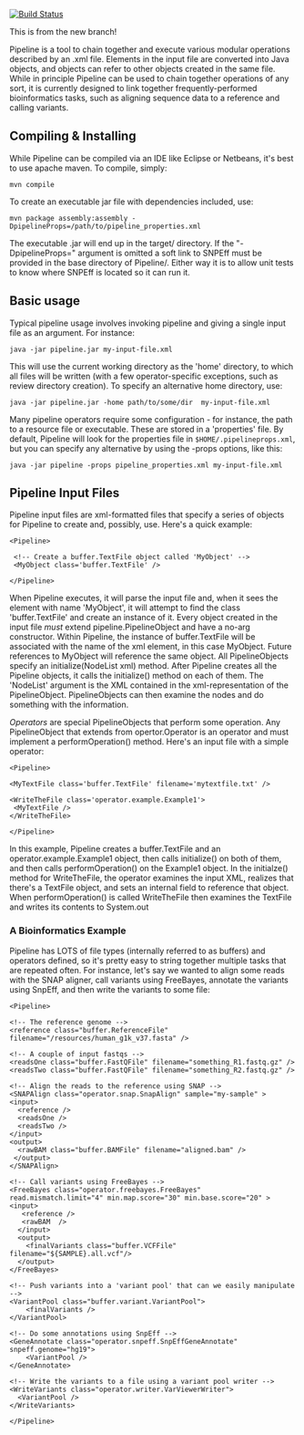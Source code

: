 [![Build Status](https://travis-ci.org/ARUP-NGS/Pipeline.svg?branch=dev)](https://travis-ci.org/ARUP-NGS/Pipeline)

This is from the new branch!

Pipeline is a tool to chain together and execute various modular operations described by an .xml file. Elements in the input file are converted into Java objects, and objects can refer to other objects created in the same file. While in principle Pipeline can be used to chain together operations of any sort, it is currently designed to link together frequently-performed bioinformatics tasks, such as aligning sequence data to a reference and calling variants. 

Compiling & Installing
----------------------

While Pipeline can be compiled via an IDE like Eclipse or Netbeans, it's best to use apache maven. To compile, simply:

    mvn compile
  
To create an executable jar file with dependencies included, use:

    mvn package assembly:assembly -DpipelineProps=/path/to/pipeline_properties.xml
  
The executable .jar will end up in the target/ directory. If the "-DpipelineProps=" argument is omitted a soft link to SNPEff must be provided in the base directory of Pipeline/. Either way it is to allow unit tests to know where SNPEff is located so it can run it.

Basic usage
-----------

Typical pipeline usage involves invoking pipeline and giving a single input file as an argument. For instance:

    java -jar pipeline.jar my-input-file.xml
    
This will use the current working directory as the 'home' directory, to which all files will be written (with a few operator-specific exceptions, such as review directory creation). To specify an alternative home directory, use:

    java -jar pipeline.jar -home path/to/some/dir  my-input-file.xml
    
Many pipeline operators require some configuration - for instance, the path to a resource file or executable. These are stored in a 'properties' file. By default, Pipeline will look for the properties file in `$HOME/.pipelineprops.xml`, but you can specify any alternative by using the -props options, like this:

    java -jar pipeline -props pipeline_properties.xml my-input-file.xml
  
    

Pipeline Input Files
--------------------

Pipeline input files are xml-formatted files that specify a series of objects for Pipeline to create and, possibly, use. Here's a quick example:
    
    <Pipeline>
    
     <!-- Create a buffer.TextFile object called 'MyObject' -->
     <MyObject class='buffer.TextFile' />
     
    </Pipeline>
  
  When Pipeline executes, it will parse the input file and, when it sees the element with name 'MyObject', it will attempt to find the class 'buffer.TextFile' and create an instance of it. Every object created in the input file *must* extend pipeline.PipelineObject and have a no-arg constructor. Within Pipeline, the instance of buffer.TextFile will be associated with the name of the xml element, in this case MyObject. Future references to MyObject will reference the same object. 
  All PipelineObjects specify an initialize(NodeList xml) method. After Pipeline creates all the Pipeline objects, it calls the initialize() method on each of them. The 'NodeList' argument is the XML contained in the xml-representation of the PipelineObject. PipelineObjects can then examine the nodes and do something with the information. 
  
   *Operators* are special PipelineObjects that perform some operation. Any PipelineObject that extends from opertor.Operator is an operator and must implement a performOperation() method. Here's an input file with a simple operator:
   
    <Pipeline>
    
    <MyTextFile class='buffer.TextFile' filename='mytextfile.txt' />
    
    <WriteTheFile class='operator.example.Example1'>
     <MyTextFile />
    </WriteTheFile>
    
    </Pipeline>
  
  In this example, Pipeline creates a buffer.TextFile and an operator.example.Example1 object, then calls initialize() on both of them, and then calls performOperation() on the Example1 object. In the initialze() method for WriteTheFile, the operator examines the input XML, realizes that there's a TextFile object, and sets an internal field to reference that object. When performOperation() is called WriteTheFile then examines the TextFile and writes its contents to System.out
  
  
### A Bioinformatics Example
  
  Pipeline has LOTS of file types (internally referred to as buffers) and operators defined, so it's pretty easy to string together multiple tasks that are repeated often. For instance, let's say we wanted to align some reads with the SNAP aligner, call variants using FreeBayes, annotate the variants using SnpEff, and then write the variants to some file:
  
    <Pipeline>
    
    <!-- The reference genome -->
    <reference class="buffer.ReferenceFile" filename="/resources/human_g1k_v37.fasta" />
    
    <!-- A couple of input fastqs -->
    <readsOne class="buffer.FastQFile" filename="something_R1.fastq.gz" />
    <readsTwo class="buffer.FastQFile" filename="something_R2.fastq.gz" />

    <!-- Align the reads to the reference using SNAP -->
    <SNAPAlign class="operator.snap.SnapAlign" sample="my-sample" >
    <input>
      <reference />
      <readsOne />
      <readsTwo />
    </input>
    <output>
      <rawBAM class="buffer.BAMFile" filename="aligned.bam" />
     </output>
    </SNAPAlign>

    <!-- Call variants using FreeBayes -->
    <FreeBayes class="operator.freebayes.FreeBayes" read.mismatch.limit="4" min.map.score="30" min.base.score="20" >
    <input>
       <reference />
       <rawBAM  />
      </input>
      <output>
        <finalVariants class="buffer.VCFFile" filename="${SAMPLE}.all.vcf"/>
      </output>
    </FreeBayes>

    <!-- Push variants into a 'variant pool' that can we easily manipulate -->
    <VariantPool class="buffer.variant.VariantPool">
        <finalVariants />
    </VariantPool>

    <!-- Do some annotations using SnpEff -->
    <GeneAnnotate class="operator.snpeff.SnpEffGeneAnnotate" snpeff.genome="hg19">
        <VariantPool />
    </GeneAnnotate>
    
    <!-- Write the variants to a file using a variant pool writer -->
    <WriteVariants class="operator.writer.VarViewerWriter">
      <VariantPool />
    </WriteVariants>
    
    </Pipeline>
    
